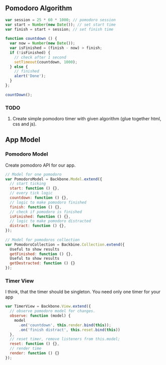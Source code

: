 ## Pomodoro Algorithm

```js
var session = 25 * 60 * 1000; // pomodoro session
var start = Number(new Date()); // set start time
var finish = start + session; // set finish time
 
function countdown () {
  var now = Number(new Date());
  var isFinished = (finish - now) > finish;
  if (!isFinished) {
    // check after 1 second
    setTimeout(countdown, 1000);
  } else {
    // finished
    alert('Done');
  }
};
 
countDown();
```

### TODO

1. Create simple pomodoro timer with given algorithm (glue together html, css and js).

## App Model

### Pomodoro Model 

Create pomodoro API for our app.

```js
// Model for one pomodoro
var PomodoroModel = Backbone.Model.extend({
  // start ticking
  start: function () {},
  // every tick logic
  countdown: function () {},
  // logic to make pomodoro finished 
  finish: function () {},
  // check if pomodoro is finished
  isFinished: function () {},
  // logic to make pomodoro distracted 
  distract: function () {},
});
 
// Model for pomodoros collection
var PomodoroCollection = Backbine.Collection.extend({
  Useful to show results
  getFinished: function () {},
  Useful to show results
  getDestracted: function () {}
});
```

### Timer View

I think, that the timer should be singleton. You need only one timer for your app

```js
var TimerView = Backbone.View.extend({
  // observe pomodoro model for changes.
  observe: function (model) {
    model
      .on('countdown', this.render.bind(this));
      .on('finish distract', this.reset.bind(this))
  },
  // reset timer, remove listeners from this.model;
  reset: function () {},
  // render time
  render: function () {}
});
```




